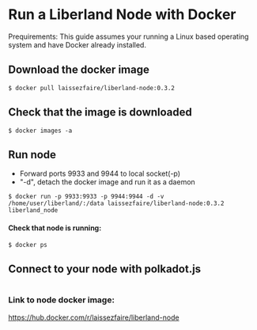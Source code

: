 # Run a Liberland Node with Docker   
 
 Prequirements:
 This guide assumes your running a Linux based operating system and have Docker already installed.  
 
 
## Download the docker image
```
$ docker pull laissezfaire/liberland-node:0.3.2
```

## Check that the image is downloaded
```
$ docker images -a
```

## Run node    
+ Forward ports 9933 and 9944 to local socket(-p)   
+ "-d", detach the docker image and run it as a daemon  
```
$ docker run -p 9933:9933 -p 9944:9944 -d -v /home/user/liberland/:/data laissezfaire/liberland-node:0.3.2 liberland_node
```

#### Check that node is running:   
```
$ docker ps
```

## Connect to your node with polkadot.js   
```

```


### Link to node docker image:    
https://hub.docker.com/r/laissezfaire/liberland-node   
